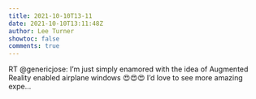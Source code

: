 ```yaml
---
title: 2021-10-10T13-11
date: 2021-10-10T13:11:48Z
author: Lee Turner
showtoc: false
comments: true
---
```


RT @genericjose: I’m just simply enamored with the idea of Augmented Reality enabled airplane windows 😍😍😍 I’d love to see more amazing expe…

